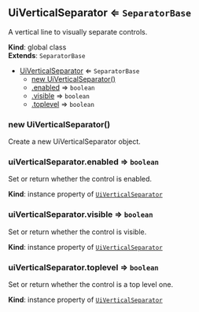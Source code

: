 <a name="UiVerticalSeparator"></a>

## UiVerticalSeparator ⇐ <code>SeparatorBase</code>
A vertical line to visually separate controls.

**Kind**: global class  
**Extends**: <code>SeparatorBase</code>  

* [UiVerticalSeparator](#UiVerticalSeparator) ⇐ <code>SeparatorBase</code>
    * [new UiVerticalSeparator()](#new_UiVerticalSeparator_new)
    * [.enabled](#) ⇒ <code>boolean</code>
    * [.visible](#) ⇒ <code>boolean</code>
    * [.toplevel](#) ⇒ <code>boolean</code>

<a name="new_UiVerticalSeparator_new"></a>

### new UiVerticalSeparator()
Create a new UiVerticalSeparator object.

<a name=""></a>

### uiVerticalSeparator.enabled ⇒ <code>boolean</code>
Set or return whether the control is enabled.

**Kind**: instance property of [<code>UiVerticalSeparator</code>](#UiVerticalSeparator)  
<a name=""></a>

### uiVerticalSeparator.visible ⇒ <code>boolean</code>
Set or return whether the control is visible.

**Kind**: instance property of [<code>UiVerticalSeparator</code>](#UiVerticalSeparator)  
<a name=""></a>

### uiVerticalSeparator.toplevel ⇒ <code>boolean</code>
Set or return whether the control is a top level one.

**Kind**: instance property of [<code>UiVerticalSeparator</code>](#UiVerticalSeparator)  
